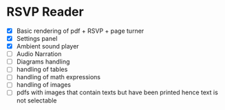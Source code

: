 # RSVP Reader

- [x] Basic rendering of pdf + RSVP + page turner
- [x] Settings panel
- [x] Ambient sound player
- [ ] Audio Narration
- [ ] Diagrams handling
- [ ] handling of tables
- [ ] handling of math expressions
- [ ] handling of images
- [ ] pdfs with images that contain texts but have been printed hence text is not selectable
